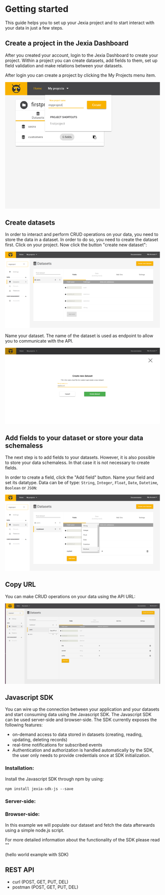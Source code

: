 # Getting started
This guide helps you to set up your Jexia project and to start interact with your data in just a few steps.

## Create a project in the Jexia Dashboard
After you created your account, login to the Jexia Dashboard to create your project. Within a project you can create datasets, add fields to them, set up field validation and make relations between your datasets.

After login you can create a project by clicking the My Projects menu item.

![create_project](/create-project.png "Create Project")


## Create datasets
In order to interact and perform CRUD operations on your data, you need to store the data in a dataset. In order to do so, you need to create the dataset first. Click on your project. Now click the button "create new dataset":

![create_dataset](/create-dataset.png "Create Dataset")


Name your dataset. The name of the dataset is used as endpoint to allow you to communicate with the API.

![name_dataset](/create-dataset2.png "Name Dataset")

## Add fields to your dataset or store your data schemaless
The next step is to add fields to your datasets. However, it is also possible to store your data schemaless. In that case it is not necessary to create fields.

In order to create a field, click the "Add field" button. Name your field and set its datatype. Data can be of type: `String`, `Integer`, `Float`, `Date`, `Datetime`, `Boolean` or `JSON`:

![add_field](/add-field.png "Add Field")


## Copy URL
You can make CRUD operations on your data using the API URL:

![copy_url](/copy_url.png "Copy URL")



## Javascript SDK
You can wire up the connection between your application and your datasets and start consuming data using the Javascript SDK. The Javascript SDK can be used server-side and browser-side. 
The SDK currently exposes the following features:

* on-demand access to data stored in datasets (creating, reading, updating, deleting records)
* real-time notifications for subscribed events
* Authentication and authorization is handled automatically by the SDK, the user only needs to provide credentials once at SDK initialization.

### Installation:
Install the Javascript SDK through npm by using:

`npm install jexia-sdk-js --save`



### Server-side:


### Browser-side:




In this example we will populate our dataset and fetch the data afterwards using a simple node.js script. 

For more detailed information about the functionality of the SDK please read ""

(hello world example with SDK)

## REST API
  * curl (POST, GET, PUT, DEL)
  * postman (POST, GET, PUT, DEL)
  


